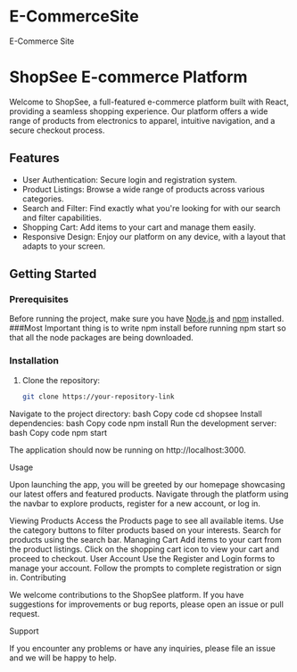 # E-CommerceSite
E-Commerce Site
# ShopSee E-commerce Platform

Welcome to ShopSee, a full-featured e-commerce platform built with React, providing a seamless shopping experience. Our platform offers a wide range of products from electronics to apparel, intuitive navigation, and a secure checkout process.

## Features

- User Authentication: Secure login and registration system.
- Product Listings: Browse a wide range of products across various categories.
- Search and Filter: Find exactly what you're looking for with our search and filter capabilities.
- Shopping Cart: Add items to your cart and manage them easily.
- Responsive Design: Enjoy our platform on any device, with a layout that adapts to your screen.

## Getting Started

### Prerequisites

Before running the project, make sure you have [Node.js](https://nodejs.org/) and [npm](https://www.npmjs.com/) installed.
###Most Important thing is to write npm install before running npm start so that all the node packages are being downloaded.

### Installation

1. Clone the repository:
   ```bash
   git clone https://your-repository-link
Navigate to the project directory:
bash
Copy code
cd shopsee
Install dependencies:
bash
Copy code
npm install
Run the development server:
bash
Copy code
npm start

The application should now be running on http://localhost:3000.

Usage

Upon launching the app, you will be greeted by our homepage showcasing our latest offers and featured products. Navigate through the platform using the navbar to explore products, register for a new account, or log in.

Viewing Products
Access the Products page to see all available items.
Use the category buttons to filter products based on your interests.
Search for products using the search bar.
Managing Cart
Add items to your cart from the product listings.
Click on the shopping cart icon to view your cart and proceed to checkout.
User Account
Use the Register and Login forms to manage your account.
Follow the prompts to complete registration or sign in.
Contributing

We welcome contributions to the ShopSee platform. If you have suggestions for improvements or bug reports, please open an issue or pull request.

Support

If you encounter any problems or have any inquiries, please file an issue and we will be happy to help.


